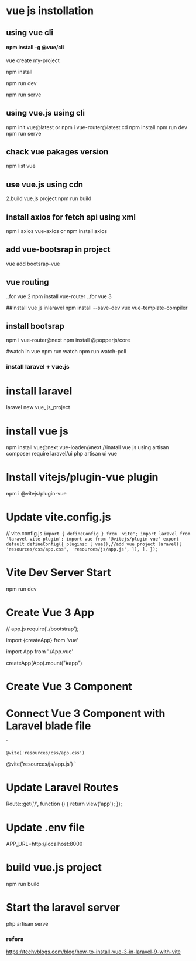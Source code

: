 # vue js instollation

## using vue cli

#### npm install -g @vue/cli
vue create my-project

npm install

npm run dev

npm run serve

## using vue.js using cli

npm init vue@latest or npm i vue-router@latest
cd <your-project-name>
npm install
npm run dev
npm run serve

## chack vue pakages version

npm list vue

## use vue.js using cdn

<script src="https://unpkg.com/vue@3/dist/vue.global.js"></script>

2.build vue.js project
npm run build

## install axios for fetch api using xml

npm i axios vue-axios or npm install axios

## add vue-bootsrap in project

vue add bootsrap-vue

## vue routing

..for vue 2
npm install vue-router
..for vue 3

##install vue js inlaravel
npm install --save-dev vue vue-template-compiler

## install bootsrap

npm i vue-router@next
npm install @popperjs/core

#watch in vue
npm run watch
npm run watch-poll

### install laravel + vue.js

# install laravel

laravel new vue_js_project

# install vue js

npm install vue@next vue-loader@next
//inatall vue js using artisan
composer require laravel/ui
php artisan ui vue

# Install vitejs/plugin-vue plugin

npm i @vitejs/plugin-vue

# Update vite.config.js

// vite.config.js
`import { defineConfig } from 'vite'; import laravel from 'laravel-vite-plugin'; import vue from '@vitejs/plugin-vue' export default defineConfig({ plugins: [ vue(),//add vue project laravel([ 'resources/css/app.css', 'resources/js/app.js', ]), ], });`

# Vite Dev Server Start

npm run dev

# Create Vue 3 App

// app.js
require('./bootstrap');

import {createApp} from 'vue'

import App from './App.vue'

createApp(App).mount("#app")

# Create Vue 3 Component

<template>
    How To Install Vue 3 in Laravel 9 with Vite - TechvBlogs
</template>

# Connect Vue 3 Component with Laravel blade file

`<!DOCTYPE html>

<html>
<head>
	<meta charset="utf-8">
	<meta name="viewport" content="width=device-width, initial-scale=1">
	<title>How To Install Vue 3 in Laravel 9 with Vite</title>

    @vite('resources/css/app.css')

</head>
<body>
	<div id="app"></div>
	@vite('resources/js/app.js')
</body>
</html>`

# Update Laravel Routes

Route::get('/', function () {
return view('app');
});

# Update .env file

APP_URL=http://localhost:8000

# build vue.js project

npm run build

# Start the laravel server

php artisan serve

### refers

https://techvblogs.com/blog/how-to-install-vue-3-in-laravel-9-with-vite
